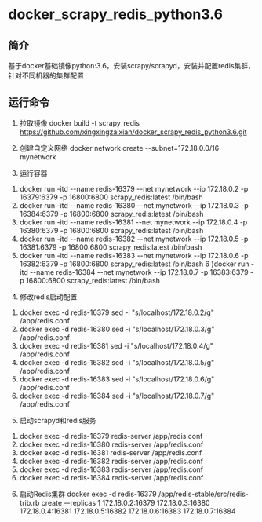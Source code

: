 # docker_scrapy_redis_python3.6

## 简介
基于docker基础镜像python:3.6，安装scrapy/scrapyd，安装并配置redis集群，针对不同机器的集群配置

## 运行命令

1. 拉取镜像
docker build -t scrapy_redis https://github.com/xingxingzaixian/docker_scrapy_redis_python3.6.git

2. 创建自定义网络
docker network create --subnet=172.18.0.0/16 mynetwork

3. 运行容器
1) docker run -itd --name redis-16379 --net mynetwork --ip 172.18.0.2 -p 16379:6379 -p 16800:6800 scrapy_redis:latest /bin/bash 
2) docker run -itd --name redis-16380 --net mynetwork --ip 172.18.0.3 -p 16384:6379 -p 16800:6800 scrapy_redis:latest /bin/bash
3) docker run -itd --name redis-16381 --net mynetwork --ip 172.18.0.4 -p 16380:6379 -p 16800:6800 scrapy_redis:latest /bin/bash
4) docker run -itd --name redis-16382 --net mynetwork --ip 172.18.0.5 -p 16381:6379 -p 16800:6800 scrapy_redis:latest /bin/bash
5) docker run -itd --name redis-16383 --net mynetwork --ip 172.18.0.6 -p 16382:6379 -p 16800:6800 scrapy_redis:latest /bin/bash
6 )docker run -itd --name redis-16384 --net mynetwork --ip 172.18.0.7 -p 16383:6379 -p 16800:6800 scrapy_redis:latest /bin/bash

4. 修改redis启动配置
1) docker exec -d redis-16379 sed -i "s/localhost/172.18.0.2/g" /app/redis.conf
2) docker exec -d redis-16380 sed -i "s/localhost/172.18.0.3/g" /app/redis.conf
3) docker exec -d redis-16381 sed -i "s/localhost/172.18.0.4/g" /app/redis.conf
4) docker exec -d redis-16382 sed -i "s/localhost/172.18.0.5/g" /app/redis.conf
5) docker exec -d redis-16383 sed -i "s/localhost/172.18.0.6/g" /app/redis.conf
6) docker exec -d redis-16384 sed -i "s/localhost/172.18.0.7/g" /app/redis.conf

5. 启动scrapyd和redis服务
1) docker exec -d redis-16379 redis-server /app/redis.conf
2) docker exec -d redis-16380 redis-server /app/redis.conf
3) docker exec -d redis-16381 redis-server /app/redis.conf
4) docker exec -d redis-16382 redis-server /app/redis.conf
5) docker exec -d redis-16383 redis-server /app/redis.conf
6) docker exec -d redis-16384 redis-server /app/redis.conf

6. 启动Redis集群
docker exec -d redis-16379 /app/redis-stable/src/redis-trib.rb create --replicas 1 172.18.0.2:16379 172.18.0.3:16380 172.18.0.4:16381 172.18.0.5:16382 172.18.0.6:16383 172.18.0.7:16384
